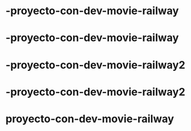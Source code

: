 # -proyecto-con-dev-movie-railway
# -proyecto-con-dev-movie-railway
# -proyecto-con-dev-movie-railway2
# -proyecto-con-dev-movie-railway2
# proyecto-con-dev-movie-railway
